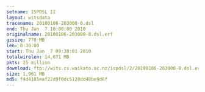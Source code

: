 ```yaml
---
setname: ISPDSL II
layout: witsdata
tracename: 20100106-203000-0.dsl
end: Thu Jan  7 10:00:00 2010
originalname: 20100106-203000-0.dsl.erf
gzsize: 778 MB
len: 0:30:00
start: Thu Jan  7 09:30:01 2010
totalwirelen: 14,671 MB
pkts: 25 million
download: ftp://wits.cs.waikato.ac.nz/ispdsl/2/20100106-203000-0.dsl.erf.gz
size: 1,961 MB
md5: f4d4185eaf22d9f0dc5128dd48be9d6f
---
```

